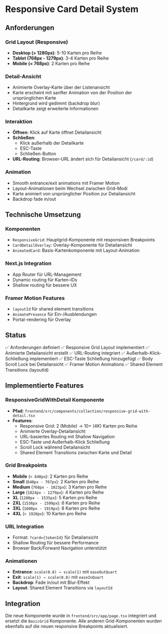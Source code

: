 # Responsive Card Detail System

## Anforderungen

### Grid Layout (Responsive)
- **Desktop (> 1280px)**: 5-10 Karten pro Reihe
- **Tablet (768px - 1279px)**: 3-4 Karten pro Reihe  
- **Mobile (< 768px)**: 2 Karten pro Reihe

### Detail-Ansicht
- Animierte Overlay-Karte über der Listenansicht
- Karte erscheint mit sanfter Animation von der Position der ursprünglichen Karte
- Hintergrund wird gedimmt (backdrop blur)
- Detailkarte zeigt erweiterte Informationen

### Interaktion
- **Öffnen**: Klick auf Karte öffnet Detailansicht
- **Schließen**: 
  - Klick außerhalb der Detailkarte
  - ESC-Taste
  - Schließen-Button
- **URL-Routing**: Browser-URL ändert sich für Detailansicht (`/card/:id`)

### Animation
- Smooth entrance/exit animations mit Framer Motion
- Layout-Animationen beim Wechsel zwischen Grid-Modi
- Karte animiert von ursprünglicher Position zur Detailansicht
- Backdrop fade in/out

## Technische Umsetzung

### Komponenten
- `ResponsiveGrid`: Hauptgrid-Komponente mit responsiven Breakpoints
- `CardDetailOverlay`: Overlay-Komponente für Detailansicht
- `AnimatedCard`: Basis-Kartenkomponente mit Layout-Animation

### Next.js Integration
- App Router für URL-Management
- Dynamic routing für Karten-IDs
- Shallow routing für bessere UX

### Framer Motion Features
- `layoutId` für shared element transitions
- `AnimatePresence` für Ein-/Ausblendungen
- Portal-rendering für Overlay

## Status
✅ Anforderungen definiert
✅ Responsive Grid Layout implementiert
✅ Animierte Detailansicht erstellt
✅ URL-Routing integriert
✅ Außerhalb-Klick-Schließung implementiert
✅ ESC-Taste Schließung hinzugefügt
✅ Body Scroll Lock bei Detailansicht
✅ Framer Motion Animations
✅ Shared Element Transitions (layoutId)

## Implementierte Features

### ResponsiveGridWithDetail Komponente
- **Pfad**: `frontend/src/components/collection/responsive-grid-with-detail.tsx`
- **Features**:
  - Responsive Grid: 2 (Mobile) → 10+ (4K) Karten pro Reihe
  - Animierte Overlay-Detailansicht
  - URL-basiertes Routing mit Shallow Navigation
  - ESC-Taste und Außerhalb-Klick Schließung
  - Scroll Lock während Detailansicht
  - Shared Element Transitions zwischen Karte und Detail

### Grid Breakpoints
- **Mobile** (`< 640px`): 2 Karten pro Reihe
- **Small** (`640px - 767px`): 2 Karten pro Reihe  
- **Medium** (`768px - 1023px`): 3 Karten pro Reihe
- **Large** (`1024px - 1279px`): 4 Karten pro Reihe
- **XL** (`1280px - 1535px`): 5 Karten pro Reihe
- **2XL** (`1536px - 1599px`): 6 Karten pro Reihe
- **3XL** (`1600px - 1919px`): 8 Karten pro Reihe
- **4XL** (`> 1920px`): 10 Karten pro Reihe

### URL Integration
- Format: `?card={tokenId}` für Detailansicht
- Shallow Routing für bessere Performance
- Browser Back/Forward Navigation unterstützt

### Animationen
- **Entrance**: `scale(0.8) → scale(1)` mit `easeOutQuart`
- **Exit**: `scale(1) → scale(0.8)` mit `easeInQuart`  
- **Backdrop**: Fade in/out mit Blur-Effekt
- **Layout**: Shared Element Transitions via `layoutId`

## Integration
Die neue Komponente wurde in `frontend/src/app/page.tsx` integriert und ersetzt die `BasicGrid` Komponente. Alle anderen Grid-Komponenten wurden ebenfalls auf die neuen responsive Breakpoints aktualisiert.
